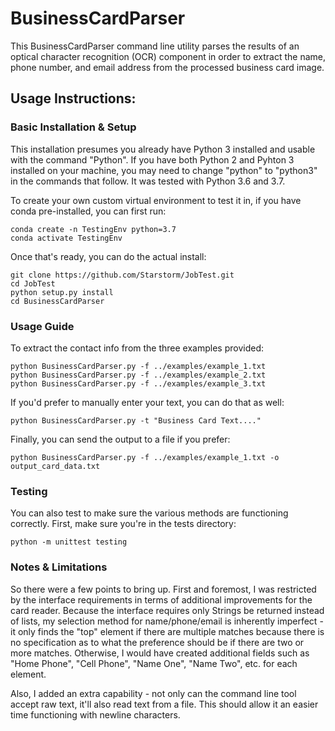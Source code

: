 # BusinessCardParser

This BusinessCardParser command line utility parses the results of an optical character recognition (OCR) component in order to extract the name, phone number, and email address from the processed business card image.

## Usage Instructions:

### Basic Installation & Setup
This installation presumes you already have Python 3 installed and usable with the command "Python". If you have both Python 2 and Pyhton 3 installed on your machine, you may need to change "python" to "python3" in the commands that follow. It was tested with Python 3.6 and 3.7. 

To create your own custom virtual environment to test it in, if you have conda pre-installed, you can first run:
```
conda create -n TestingEnv python=3.7
conda activate TestingEnv
```
Once that's ready, you can do the actual install:
```
git clone https://github.com/Starstorm/JobTest.git
cd JobTest
python setup.py install
cd BusinessCardParser
```
### Usage Guide
To extract the contact info from the three examples provided:
```
python BusinessCardParser.py -f ../examples/example_1.txt
python BusinessCardParser.py -f ../examples/example_2.txt
python BusinessCardParser.py -f ../examples/example_3.txt
```
If you'd prefer to manually enter your text, you can do that as well:
```
python BusinessCardParser.py -t "Business Card Text...."
```
Finally, you can send the output to a file if you prefer:
```
python BusinessCardParser.py -f ../examples/example_1.txt -o output_card_data.txt
```
### Testing
You can also test to make sure the various methods are functioning correctly. First, make sure you're in the tests directory:
```
python -m unittest testing
```
### Notes & Limitations
So there were a few points to bring up.
First and foremost, I was restricted by the interface requirements in terms of additional improvements for the card reader. Because the interface requires only Strings be returned instead of lists, my selection method for name/phone/email is inherently imperfect - it only finds the "top" element if there are multiple matches because there is no specification as to what the preference should be if there are two or more matches. Otherwise, I would have created additional fields such as "Home Phone", "Cell Phone", "Name One", "Name Two", etc. for each element. 

Also, I added an extra capability - not only can the command line tool accept raw text, it'll also read text from a file. This should allow it an easier time functioning with newline characters.
